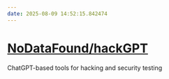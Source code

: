 ```yaml
---
date: 2025-08-09 14:52:15.842474
---
```


# [NoDataFound/hackGPT](https://github.com/NoDataFound/hackGPT)

ChatGPT-based tools for hacking and security testing